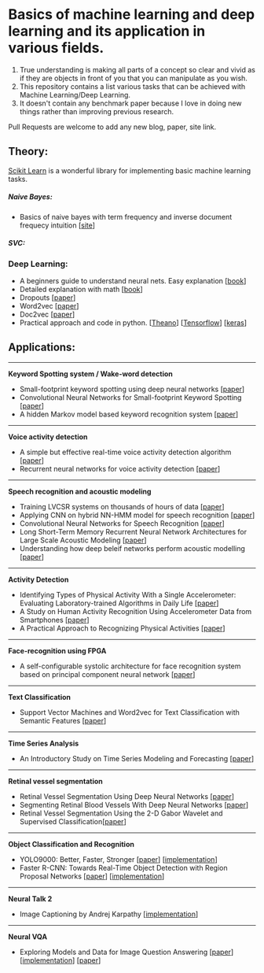 # Basics of machine learning and deep learning and its application in various fields.

1. True understanding is making all parts of a concept so clear and vivid as if they are objects in front of you that you can manipulate as you wish.
2. This repository contains a list various tasks that can be achieved with Machine Learning/Deep Learning.
3. It doesn't contain any benchmark paper because I love in doing new things rather than improving previous research.

Pull Requests are welcome to add any new blog, paper, site link.

## Theory:
[Scikit Learn](http://scikit-learn.org/stable/) is a wonderful library for implementing basic machine learning tasks.

##### Naive Bayes:
* Basics of naive bayes with term frequency and inverse document frequecy intuition [[site](http://sebastianraschka.com/Articles/2014_naive_bayes_1.html)]

##### SVC:

### Deep Learning:
* A beginners guide to understand neural nets. Easy explanation [[book](http://neuralnetworksanddeeplearning.com)]
* Detailed explanation with math [[book](http://www.deeplearningbook.org)]
* Dropouts [[paper](https://www.cs.toronto.edu/~hinton/absps/JMLRdropout.pdf)]
* Word2vec [[paper](http://web2.cs.columbia.edu/~blei/seminar/2016_discrete_data/readings/MikolovSutskeverChenCorradoDean2013.pdf)]
* Doc2vec [[paper](https://cs.stanford.edu/~quocle/paragraph_vector.pdf)]
* Practical approach and code in python. [[Theano](http://deeplearning.net/tutorial/)] [[Tensorflow](tensorflow.org/tutorials/)] [[keras](https://github.com/fchollet/keras/)]

## Applications:
***
__Keyword Spotting system / Wake-word detection__
* Small-footprint keyword spotting using deep neural networks [[paper](http://static.googleusercontent.com/media/research.google.com/en//pubs/archive/42537.pdf)]
* Convolutional Neural Networks for Small-footprint Keyword Spotting [[paper](http://static.googleusercontent.com/media/research.google.com/en//pubs/archive/43969.pdf)]
* A hidden Markov model based keyword recognition system [[paper](http://ieeexplore.ieee.org/xpls/abs_all.jsp?arnumber=115555&tag=1)]
***
__Voice activity detection__
* A simple but effective real-time voice activity detection algorithm [[paper](http://www.eurasip.org/Proceedings/Eusipco/Eusipco2009/contents/papers/1569192958.pdf)]
* Recurrent neural networks for voice activity detection [[paper](http://static.googleusercontent.com/media/research.google.com/en//pubs/archive/41186.pdf)]
***
__Speech recognition and acoustic modeling__
* Training LVCSR systems on thousands of hours of data [[paper](http://svr-www.eng.cam.ac.uk/~ky219/papers/evermann-icassp05.pdf)]
* Applying CNN on hybrid NN-HMM model for speech recognition [[paper](http://www.cs.toronto.edu/~asamir/papers/icassp12_cnn.pdf)]
* Convolutional Neural Networks for Speech Recognition [[paper](https://www.microsoft.com/en-us/research/wp-content/uploads/2016/02/TASLP2339736-proof.pdf)]
* Long Short-Term Memory Recurrent Neural Network Architectures for Large Scale Acoustic Modeling [[paper](http://static.googleusercontent.com/media/research.google.com/en//pubs/archive/43905.pdf)]
* Understanding how deep beleif networks perform acoustic modelling [[paper](http://www.cs.toronto.edu/~asamir/papers/icassp12_dbn.pdf)]
***
__Activity Detection__
* Identifying Types of Physical Activity With a Single Accelerometer: Evaluating Laboratory-trained Algorithms in Daily Life [[paper](http://ieeexplore.ieee.org/document/5934365/)]
* A Study on Human Activity Recognition Using Accelerometer Data
from Smartphones [[paper](http://www.sciencedirect.com/science/article/pii/S1877050914008643)]
* A Practical Approach to Recognizing Physical Activities [[paper](https://www.cs.cornell.edu/~tanzeem/pubs/JonathanLester_EDAS-1568973904.pdf)]
***
__Face-recognition using FPGA__
* A self-configurable systolic architecture for face recognition system based on principal component neural network [[paper](http://ieeexplore.ieee.org/xpls/abs_all.jsp?arnumber=5739514)]
***
__Text Classification__
* Support Vector Machines and Word2vec for Text Classification with Semantic Features [[paper](http://ieeexplore.ieee.org/document/7259377/)]
***
__Time Series Analysis__
* An Introductory Study on Time Series Modeling and Forecasting [[paper](https://arxiv.org/abs/1302.6613)]
***
__Retinal vessel segmentation__
* Retinal Vessel Segmentation Using Deep Neural Networks [[paper](https://bib.irb.hr/datoteka/760800.clanak_review.pdf)]
* Segmenting Retinal Blood Vessels With Deep Neural Networks [[paper](http://ieeexplore.ieee.org/document/7440871/)]
* Retinal Vessel Segmentation Using the 2-D Gabor Wavelet and Supervised Classification[[paper](http://ieeexplore.ieee.org/document/1677727)]
***
__Object Classification and Recognition__
* YOLO9000: Better, Faster, Stronger [[paper](https://arxiv.org/abs/1612.08242)] [[implementation](https://pjreddie.com/darknet/yolo/)]
* Faster R-CNN: Towards Real-Time Object Detection with Region Proposal Networks [[paper](https://arxiv.org/abs/1506.01497)] [[implementation](https://github.com/ShaoqingRen/faster_rcnn)]

***
__Neural Talk 2__
* Image Captioning by Andrej Karpathy [[implementation](https://github.com/karpathy/neuraltalk2)]
***
__Neural VQA__
* Exploring Models and Data for Image Question Answering [[paper](https://arxiv.org/abs/1505.02074)] [[implementation](https://github.com/abhshkdz/neural-vqa)]
[[paper]()]

